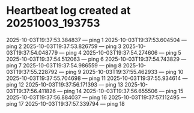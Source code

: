 # Heartbeat log created at 20251003_193753
2025-10-03T19:37:53.384837 — ping 1
2025-10-03T19:37:53.604504 — ping 2
2025-10-03T19:37:53.826759 — ping 3
2025-10-03T19:37:54.048779 — ping 4
2025-10-03T19:37:54.274606 — ping 5
2025-10-03T19:37:54.512063 — ping 6
2025-10-03T19:37:54.743829 — ping 7
2025-10-03T19:37:54.986559 — ping 8
2025-10-03T19:37:55.228792 — ping 9
2025-10-03T19:37:55.462933 — ping 10
2025-10-03T19:37:55.704698 — ping 11
2025-10-03T19:37:55.934614 — ping 12
2025-10-03T19:37:56.171393 — ping 13
2025-10-03T19:37:56.411826 — ping 14
2025-10-03T19:37:56.655506 — ping 15
2025-10-03T19:37:56.884037 — ping 16
2025-10-03T19:37:57.112495 — ping 17
2025-10-03T19:37:57.339794 — ping 18
